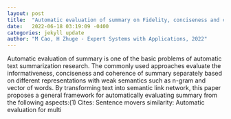 ```yaml
---
layout: post
title:  "Automatic evaluation of summary on Fidelity, conciseness and coherence for text summarization based on semantic link network"
date:   2022-06-18 03:19:09 -0400
categories: jekyll update
author: "M Cao, H Zhuge - Expert Systems with Applications, 2022"
---
```

Automatic evaluation of summary is one of the basic problems of automatic text summarization research. The commonly used approaches evaluate the informativeness, conciseness and coherence of summary separately based on different representations with weak semantics such as n-gram and vector of words. By transforming text into semantic link network, this paper proposes a general framework for automatically evaluating summary from the following aspects:(1) 
Cites: Sentence movers similarity: Automatic evaluation for multi